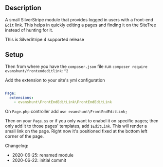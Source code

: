 ## Description

A small SilverStripe module that provides logged in users with a front-end `Edit` link. This helps in quickly editing a pages and finding it on the SiteTree instead of hunting for it.

This is SilverStripe 4 supported release


## Setup

Then from where you have the `composer.json` file run `composer require evanshunt/frontendeditlink:^2`

Add the extension to your site's yml configuration

```yaml

Page:
  extensions:
    - evanshunt\FrontEndEditLink\FrontEndEditLink

```

On `Page.php` controller add `use evanshunt\FrontEndEditLink;`

Then on your `Page.ss` or if you only want to enabel it on specific pages; then only add it to those pages' templates, add `$EditLink`. This will render a small link on the page. Right now it's positioned fixed at the bottom left corner of the page.

Changelog:

- 2020-06-25: renamed module
- 2020-06-22: initial commit
